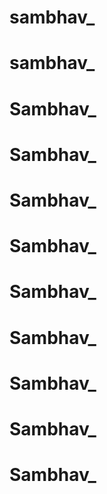 # sambhav_
# sambhav_
# Sambhav_
# Sambhav_
# Sambhav_
# Sambhav_
# Sambhav_
# Sambhav_
# Sambhav_
# Sambhav_
# Sambhav_
